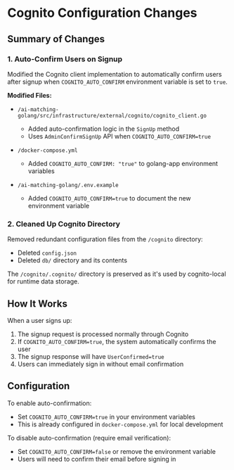 # Cognito Configuration Changes

## Summary of Changes

### 1. Auto-Confirm Users on Signup

Modified the Cognito client implementation to automatically confirm users after signup when `COGNITO_AUTO_CONFIRM` environment variable is set to `true`.

**Modified Files:**
- `/ai-matching-golang/src/infrastructure/external/cognito/cognito_client.go`
  - Added auto-confirmation logic in the `SignUp` method
  - Uses `AdminConfirmSignUp` API when `COGNITO_AUTO_CONFIRM=true`

- `/docker-compose.yml`
  - Added `COGNITO_AUTO_CONFIRM: "true"` to golang-app environment variables

- `/ai-matching-golang/.env.example`
  - Added `COGNITO_AUTO_CONFIRM=true` to document the new environment variable

### 2. Cleaned Up Cognito Directory

Removed redundant configuration files from the `/cognito` directory:
- Deleted `config.json`
- Deleted `db/` directory and its contents

The `/cognito/.cognito/` directory is preserved as it's used by cognito-local for runtime data storage.

## How It Works

When a user signs up:
1. The signup request is processed normally through Cognito
2. If `COGNITO_AUTO_CONFIRM=true`, the system automatically confirms the user
3. The signup response will have `UserConfirmed=true`
4. Users can immediately sign in without email confirmation

## Configuration

To enable auto-confirmation:
- Set `COGNITO_AUTO_CONFIRM=true` in your environment variables
- This is already configured in `docker-compose.yml` for local development

To disable auto-confirmation (require email verification):
- Set `COGNITO_AUTO_CONFIRM=false` or remove the environment variable
- Users will need to confirm their email before signing in